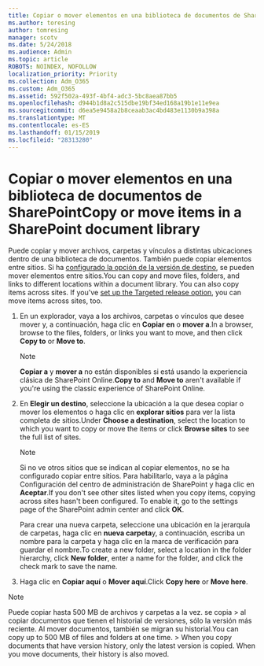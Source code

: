 ```yaml
---
title: Copiar o mover elementos en una biblioteca de documentos de SharePoint
ms.author: toresing
author: tomresing
manager: scotv
ms.date: 5/24/2018
ms.audience: Admin
ms.topic: article
ROBOTS: NOINDEX, NOFOLLOW
localization_priority: Priority
ms.collection: Adm_O365
ms.custom: Adm_O365
ms.assetid: 592f502a-493f-4bf4-adc3-5bc8aea87bb5
ms.openlocfilehash: d944b1d8a2c515dbe19bf34ed168a19b1e11e9ea
ms.sourcegitcommit: d6ea5e9458a2b8ceaab3ac4bd483e1130b9a398a
ms.translationtype: MT
ms.contentlocale: es-ES
ms.lasthandoff: 01/15/2019
ms.locfileid: "28313280"
---
```

# <a name="copy-or-move-items-in-a-sharepoint-document-library"></a><span data-ttu-id="0a47f-102">Copiar o mover elementos en una biblioteca de documentos de SharePoint</span><span class="sxs-lookup"><span data-stu-id="0a47f-102">Copy or move items in a SharePoint document library</span></span>

<span data-ttu-id="0a47f-p101">Puede copiar y mover archivos, carpetas y vínculos a distintas ubicaciones dentro de una biblioteca de documentos. También puede copiar elementos entre sitios. Si ha [configurado la opción de la versión de destino](https://go.microsoft.com/fwlink/?linkid=622980), se pueden mover elementos entre sitios.</span><span class="sxs-lookup"><span data-stu-id="0a47f-p101">You can copy and move files, folders, and links to different locations within a document library. You can also copy items across sites. If you've [set up the Targeted release option](https://go.microsoft.com/fwlink/?linkid=622980), you can move items across sites, too.</span></span>
  
1. <span data-ttu-id="0a47f-106">En un explorador, vaya a los archivos, carpetas o vínculos que desee mover y, a continuación, haga clic en **Copiar en** o **mover a**.</span><span class="sxs-lookup"><span data-stu-id="0a47f-106">In a browser, browse to the files, folders, or links you want to move, and then click **Copy to** or **Move to**.</span></span>
    
    > [!NOTE]
    > <span data-ttu-id="0a47f-107">**Copiar a** y **mover a** no están disponibles si está usando la experiencia clásica de SharePoint Online.</span><span class="sxs-lookup"><span data-stu-id="0a47f-107">**Copy to** and **Move to** aren't available if you're using the classic experience of SharePoint Online.</span></span> 
  
2. <span data-ttu-id="0a47f-108">En **Elegir un destino**, seleccione la ubicación a la que desea copiar o mover los elementos o haga clic en **explorar sitios** para ver la lista completa de sitios.</span><span class="sxs-lookup"><span data-stu-id="0a47f-108">Under **Choose a destination**, select the location to which you want to copy or move the items or click **Browse sites** to see the full list of sites.</span></span> 
    
    > [!NOTE]
    > <span data-ttu-id="0a47f-p102">Si no ve otros sitios que se indican al copiar elementos, no se ha configurado copiar entre sitios. Para habilitarlo, vaya a la página Configuración del centro de administración de SharePoint y haga clic en **Aceptar**.</span><span class="sxs-lookup"><span data-stu-id="0a47f-p102">If you don't see other sites listed when you copy items, copying across sites hasn't been configured. To enable it, go to the settings page of the SharePoint admin center and click **OK**.</span></span> 
  
    <span data-ttu-id="0a47f-111">Para crear una nueva carpeta, seleccione una ubicación en la jerarquía de carpetas, haga clic en **nueva carpeta**y, a continuación, escriba un nombre para la carpeta y haga clic en la marca de verificación para guardar el nombre.</span><span class="sxs-lookup"><span data-stu-id="0a47f-111">To create a new folder, select a location in the folder hierarchy, click **New folder**, enter a name for the folder, and click the check mark to save the name.</span></span>
    
3. <span data-ttu-id="0a47f-112">Haga clic en **Copiar aquí** o **Mover aquí**.</span><span class="sxs-lookup"><span data-stu-id="0a47f-112">Click **Copy here** or **Move here**.</span></span>
    
> [!NOTE]
>  <span data-ttu-id="0a47f-p103">Puede copiar hasta 500 MB de archivos y carpetas a la vez. se copia > al copiar documentos que tienen el historial de versiones, sólo la versión más reciente. Al mover documentos, también se migran su historial.</span><span class="sxs-lookup"><span data-stu-id="0a47f-p103">You can copy up to 500 MB of files and folders at one time. >  When you copy documents that have version history, only the latest version is copied. When you move documents, their history is also moved.</span></span> 
  

